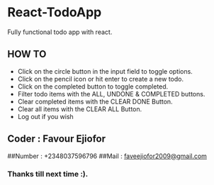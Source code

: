 # React-TodoApp
Fully functional todo app with react.


## HOW TO
- Click on the circle button in the input field to toggle options.
- Click on the pencil icon or hit enter to create a new todo.
- Click on the completed button to toggle completed.
- Filter todo items with the ALL, UNDONE & COMPLETED buttons.
- Clear completed items with the CLEAR DONE Button.
- Clear all items with the CLEAR ALL Button.
- Log out if you wish

## Coder : Favour Ejiofor
##Number : +2348037596796
##Mail : faveejiofor2009@gmail.com

### Thanks till next time :).
